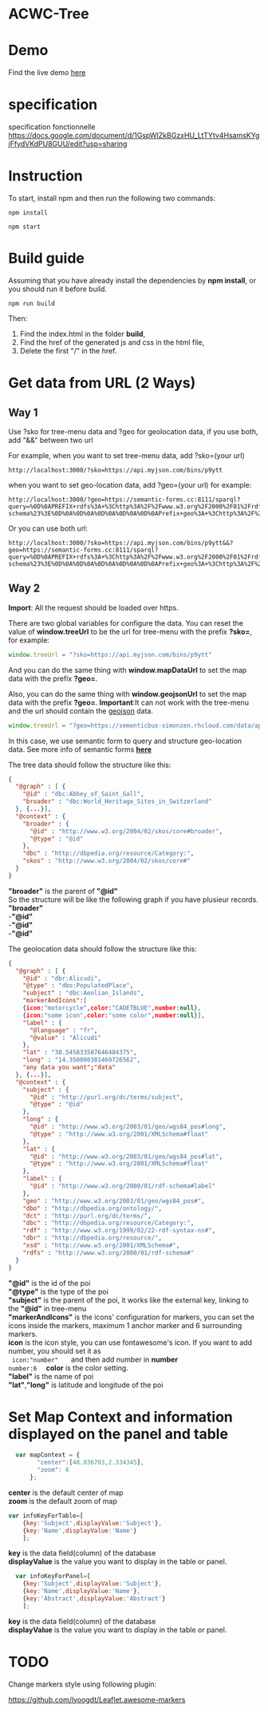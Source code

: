# ACWC-Tree
# Demo
Find the live demo [here](https://advancedcartographywebcomponent.github.io/ACWC-Tree/)
# specification
specification fonctionnelle
https://docs.google.com/document/d/1GspWIZkBGzxHU_LtTYtv4HsamsKYgjFfydVKdPU8GUU/edit?usp=sharing

# Instruction
To start, install npm and then run the following two commands:
```
npm install

npm start
```
# Build guide
Assuming that you have already install the dependencies by **npm install**, or you should run it before build.
```
npm run build
```
Then:
  1. Find the index.html in the folder **build**, 
  2. Find the href of the generated js and css in the html file,
  3. Delete the first "/" in the href.

# Get data from URL (2 Ways)
## Way 1
Use ?sko for tree-menu data and ?geo for geolocation data, if you use both, add "&&" between two url

For example, when you want to set tree-menu data, add ?sko=(your url)
```url
http://localhost:3000/?sko=https://api.myjson.com/bins/p9ytt
```
when you want to set geo-location data, add ?geo=(your url)
for example:
```url
http://localhost:3000/?geo=https://semantic-forms.cc:8111/sparql?query=%0D%0APREFIX+rdfs%3A+%3Chttp%3A%2F%2Fwww.w3.org%2F2000%2F01%2Frdf-schema%23%3E%0D%0A%0D%0A%0D%0A%0D%0A%0D%0APrefix+geo%3A+%3Chttp%3A%2F%2Fwww.w3.org%2F2003%2F01%2Fgeo%2Fwgs84_pos%23%3E%0D%0A%0D%0ACONSTRUCT+%7B%0D%0A++++%3Fsub+geo%3Along+%3FLON+.%0D%0A++++%3Fsub+geo%3Alat+%3FLAT+.%0D%0A%3Fsub+rdfs%3Alabel+%3FLAB.%0D%0A%0D%0A%7D%0D%0AWHERE+%7B%0D%0A++GRAPH+%3FGRAPH+%7B%0D%0A++++%3Fsub+geo%3Along+%3FLON+.%0D%0A++++%3Fsub+geo%3Alat+%3FLAT+.%0D%0A%3Fsub+rdfs%3Alabel+%3FLAB.%0D%0A++%7D%0D%0A%7D
```
Or you can use both url:
```
http://localhost:3000/?sko=https://api.myjson.com/bins/p9ytt&&?geo=https://semantic-forms.cc:8111/sparql?query=%0D%0APREFIX+rdfs%3A+%3Chttp%3A%2F%2Fwww.w3.org%2F2000%2F01%2Frdf-schema%23%3E%0D%0A%0D%0A%0D%0A%0D%0A%0D%0APrefix+geo%3A+%3Chttp%3A%2F%2Fwww.w3.org%2F2003%2F01%2Fgeo%2Fwgs84_pos%23%3E%0D%0A%0D%0ACONSTRUCT+%7B%0D%0A++++%3Fsub+geo%3Along+%3FLON+.%0D%0A++++%3Fsub+geo%3Alat+%3FLAT+.%0D%0A%3Fsub+rdfs%3Alabel+%3FLAB.%0D%0A%0D%0A%7D%0D%0AWHERE+%7B%0D%0A++GRAPH+%3FGRAPH+%7B%0D%0A++++%3Fsub+geo%3Along+%3FLON+.%0D%0A++++%3Fsub+geo%3Alat+%3FLAT+.%0D%0A%3Fsub+rdfs%3Alabel+%3FLAB.%0D%0A++%7D%0D%0A%7D
```
## Way 2 
**Import**: All the request should be loaded over https.

There are two global variables for configure the data.
You can reset the value of **window.treeUrl** to be the url for tree-menu with the prefix **?sko=**, for example:
```javascript
window.treeUrl = "?sko=https://api.myjson.com/bins/p9ytt"
```
And you can do the same thing with **window.mapDataUrl** to set the map data with the prefix **?geo=**.

Also, you can do the same thing with **window.geojsonUrl** to set the map data with the prefix **?geo=**. **Important**:It can not work with the tree-menu and the url should contain the [geojson](http://geojson.org/) data.

```javascript
window.treeUrl = "?geo=https://sementicbus-simonzen.rhcloud.com/data/api/AlternatibaMartigue"
```


In this case, we use semantic form to query and structure geo-location data.
See more info of semantic forms [**here**](semantic-forms.cc:9111/tools)

The tree data should follow the structure like this:
```json
{
  "@graph" : [ {
    "@id" : "dbc:Abbey_of_Saint_Gall",
    "broader" : "dbc:World_Heritage_Sites_in_Switzerland"
  }, {...}],
  "@context" : {
    "broader" : {
      "@id" : "http://www.w3.org/2004/02/skos/core#broader",
      "@type" : "@id"
    },
    "dbc" : "http://dbpedia.org/resource/Category:",
    "skos" : "http://www.w3.org/2004/02/skos/core#"
  }
}

```
**"broader"** is the parent of **"@id"**  
So the structure will be like the following graph if you have plusieur records.<br />
**"broader"**<br />
 -**"@id"**<br />
 -**"@id"**<br />
 -**"@id"**<br />


The geolocation data should follow the structure like this:

```json
{
  "@graph" : [ {
    "@id" : "dbr:Alicudi",
    "@type" : "dbo:PopulatedPlace",
    "subject" : "dbc:Aeolian_Islands",
    "markerAndIcons":[
	{icon:"motorcycle",color:"CADETBLUE",number:null},
	{icon:"some icon",color:"some color",number:null}],
    "label" : {
      "@language" : "fr",
      "@value" : "Alicudi"
    },
    "lat" : "38.545833587646484375",
    "long" : "14.350000381469726562",
    "any data you want";"data"
  }, {...}],
  "@context" : {
    "subject" : {
      "@id" : "http://purl.org/dc/terms/subject",
      "@type" : "@id"
    },
    "long" : {
      "@id" : "http://www.w3.org/2003/01/geo/wgs84_pos#long",
      "@type" : "http://www.w3.org/2001/XMLSchema#float"
    },
    "lat" : {
      "@id" : "http://www.w3.org/2003/01/geo/wgs84_pos#lat",
      "@type" : "http://www.w3.org/2001/XMLSchema#float"
    },
    "label" : {
      "@id" : "http://www.w3.org/2000/01/rdf-schema#label"
    },
    "geo" : "http://www.w3.org/2003/01/geo/wgs84_pos#",
    "dbo" : "http://dbpedia.org/ontology/",
    "dct" : "http://purl.org/dc/terms/",
    "dbc" : "http://dbpedia.org/resource/Category:",
    "rdf" : "http://www.w3.org/1999/02/22-rdf-syntax-ns#",
    "dbr" : "http://dbpedia.org/resource/",
    "xsd" : "http://www.w3.org/2001/XMLSchema#",
    "rdfs" : "http://www.w3.org/2000/01/rdf-schema#"
  }
}
```  
**"@id"** is the id of the poi  
**"@type"** is the type of the poi  
**"subject"** is the parent of the poi, it works like the external key, linking to the **"@id"** in tree-menu  
**"markerAndIcons"** is the icons' configuration for markers, you can set the icons inside the markers, maximum 1 anchor marker and 6 surrounding markers.   
	**icon** is the icon style, you can use fontawesome's icon. If you want to add number, you should set it as   
	```	
	icon:"number"   
	```
	and then add number in **number**  
	```
	number:6  
	```
	**color** is the color setting.  
**"label"** is the name of poi  
**"lat"**,**"long"** is latitude and longitude of the poi      

# Set Map Context and information displayed on the panel and table
```javascript
  var mapContext = {
        "center":[48.836703,2.334345],
        "zoom": 6
      };
```
**center** is the default center of map  
**zoom** is the default zoom of map  
```javascript
var infoKeyForTable=[
    {key:'Subject',displayValue:'Subject'},
    {key:'Name',displayValue:'Name'}
    ];
```
**key** is the data field(column) of the database  
**displayValue** is the value you want to display in the table or panel.  

```javascript
  var infoKeyForPanel=[
    {key:'Subject',displayValue:'Subject'},
    {key:'Name',displayValue:'Name'},
    {key:'Abstract',displayValue:'Abstract'}
    ];
```
**key** is the data field(column) of the database  
**displayValue** is the value you want to display in the table or panel.  

# TODO
Change markers style using following plugin:

https://github.com/lvoogdt/Leaflet.awesome-markers


